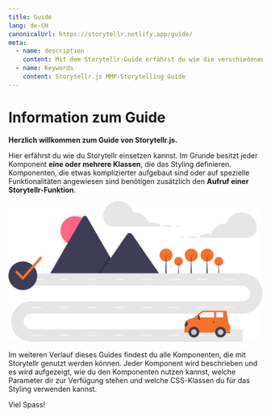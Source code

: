 ```yaml
---
title: Guide
lang: de-CH
canonicalUrl: https://storytellr.netlify.app/guide/
meta: 
  - name: description
    content: Mit dem Storytellr-Guide erfährst du wie die verschiedenen Storytelling-Komponenten eingesetzt werden.
  - name: Keywords
    content: Storytellr.js MMP-Storytelling Guide
---
```


# Information zum Guide
**Herzlich willkommen zum Guide von Storytellr.js.** 

Hier erfährst du wie du Storytellr einsetzen kannst.
Im Grunde besitzt jeder Komponent **eine oder mehrere Klassen**, die das Styling definieren. Komponenten,
die etwas komplizierter aufgebaut sind oder auf spezielle Funktionalitäten angewiesen sind benötigen 
zusätzlich den **Aufruf einer Storytellr-Funktion**.

![Wie Storytellr.js funktioniert](../assets/illustration/undraw_navigator.svg)

Im weiteren Verlauf dieses Guides findest du alle Komponenten, die mit Storytellr genutzt werden können. Jeder Komponent wird beschrieben
und es wird aufgezeigt, wie du den Komponenten nutzen kannst, welche Parameter dir zur Verfügung stehen  und 
welche CSS-Klassen du für das Styling verwenden kannst.

Viel Spass!
